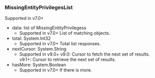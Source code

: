 ### MissingEntityPrivilegesList
Supported in v7.0+

- data: list of MissingEntityPrivilegess
  - Supported in v7.0+
  List of matching objects.
- total: System.Int32
  - Supported in v7.0+
  Total list responses.
- nextCursor: System.String
  - Supported in v9.0+
  v9.0: Cursor to fetch the next set of results.
  v9.1+: Cursor to retrieve the next set of results.
- hasMore: System.Boolean
  - Supported in v7.0+
  If there is more.

